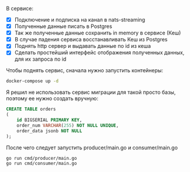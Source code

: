 
В сервисе:
- [X]  Подключение и подписка на канал в nats-streaming
- [X]  Полученные данные писать в Postgres
- [X]  Так же полученные данные сохранить in memory в сервисе (Кеш)
- [X]  В случае падения сервиса восстанавливать Кеш из Postgres
- [X]  Поднять http сервер и выдавать данные по id из кеша
- [X]  Сделать простейший интерфейс отображения полученных данных, для
их запроса по id

Чтобы поднять сервис, сначала нужно запустить контейнеры:
```bash
docker-compose up -d
```

Я решил не использовать сервис миграции для такой просто базы, поэтому 
ее нужно создать вручную:

```SQL
CREATE TABLE orders
(
    id BIGSERIAL PRIMARY KEY,
    order_num VARCHAR(255) NOT NULL UNIQUE,
    order_data jsonb NOT NULL
);
```

После чего следует запустить producer/main.go и  consumer/main.go
```bash
go run cmd/producer/main.go
go run cmd/consumer/main.go
```
